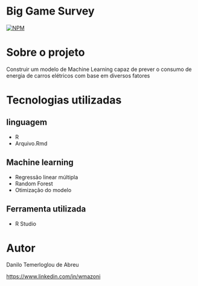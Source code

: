 # Big Game Survey 
[![NPM](https://img.shields.io/npm/l/react)](https://github.com/neliocursos/exemplo-readme/blob/main/LICENSE) 

# Sobre o projeto

Construir um modelo de Machine Learning capaz de prever o consumo de energia de carros elétricos com base em diversos fatores


# Tecnologias utilizadas
## linguagem
- R
- Arquivo.Rmd

## Machine learning
- Regressão linear múltipla
- Random Forest
- Otimização do modelo

## Ferramenta utilizada
- R Studio

# Autor

Danilo Temerloglou de Abreu

https://www.linkedin.com/in/wmazoni